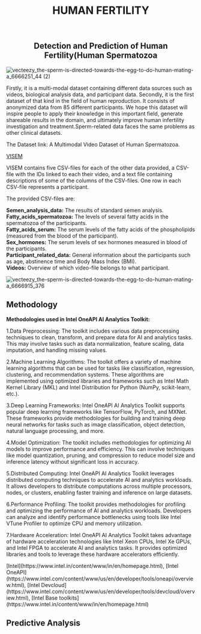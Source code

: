 <div align="center">
  <center><h1>HUMAN FERTILITY</h1></center>
</div>

<br/>
<div align="center">
  <centre><h2>Detection and Prediction of Human Fertility(Human Spermatozoa</h2></centre>

</div>

![vecteezy_the-sperm-is-directed-towards-the-egg-to-do-human-mating-a_6666251_44 (2)](https://github.com/CodeeDharani/Hack2skill-Intel-OneAPI-Hackathon-AI-Analytics-toolkits-Human-fertility/assets/110709707/9a321102-3897-420a-8ba1-f187bfbd5ad3)

<p>
  Firstly, it is a multi-modal dataset containing different data sources such as videos, biological analysis data, and participant data. Secondly, it is the first dataset of that kind in the field of human reproduction. It consists of anonymized data from 85 different participants. We hope this dataset will inspire people to apply their knowledge in this important field, generate shareable results in the domain, and ultimately improve human infertility investigation and treatment.Sperm-related data faces the same problems as other clinical datasets. 
  <br />
  </p>
  <p>
  The Dataset link: A Multimodal Video Dataset of Human Spermatozoa.
  </p>
  
  [VISEM](https://datasets.simula.no//visem/)
  
<p>
  VISEM contains five CSV-files for each of the other data provided, a CSV-file with the IDs linked to each their video, and a text file containing descriptions of some of the columns of the CSV-files. One row in each CSV-file represents a participant.

The provided CSV-files are:
  
**Semen_analysis_data:** The results of standard semen analysis.<br /> 
**Fatty_acids_spermatozoa:** The levels of several fatty acids in the spermatozoa of the participants.<br />
**Fatty_acids_serum:** The serum levels of the fatty acids of the phospholipids (measured from the blood of the participant).<br />
**Sex_hormones:** The serum levels of sex hormones measured in blood of the participants.<br />
**Participant_related_data:** General information about the participants such as age, abstinence time and Body Mass Index (BMI).<br />
**Videos:** Overview of which video-file belongs to what participant.
  
  
![vecteezy_the-sperm-is-directed-towards-the-egg-to-do-human-mating-a_6666915_376](https://github.com/CodeeDharani/Hack2skill-Intel-OneAPI-Hackathon-AI-Analytics-toolkits-Human-fertility/assets/110709707/4f60f911-abb4-4d5f-898f-94bc522c57d0)
  
<h2>Methodology</h2>

 **Methodologies used in Intel OneAPI AI Analytics Toolkit:**
<p>
1.Data Preprocessing: The toolkit includes various data preprocessing techniques to clean, transform, and prepare data for AI and analytics tasks. This may involve tasks such as data normalization, feature scaling, data imputation, and handling missing values.

2.Machine Learning Algorithms: The toolkit offers a variety of machine learning algorithms that can be used for tasks like classification, regression, clustering, and recommendation systems. These algorithms are implemented using optimized libraries and frameworks such as Intel Math Kernel Library (MKL) and Intel Distribution for Python (NumPy, scikit-learn, etc.).

3.Deep Learning Frameworks: Intel OneAPI AI Analytics Toolkit supports popular deep learning frameworks like TensorFlow, PyTorch, and MXNet. These frameworks provide methodologies for building and training deep neural networks for tasks such as image classification, object detection, natural language processing, and more.

4.Model Optimization: The toolkit includes methodologies for optimizing AI models to improve performance and efficiency. This can involve techniques like model quantization, pruning, and compression to reduce model size and inference latency without significant loss in accuracy.

5.Distributed Computing: Intel OneAPI AI Analytics Toolkit leverages distributed computing techniques to accelerate AI and analytics workloads. It allows developers to distribute computations across multiple processors, nodes, or clusters, enabling faster training and inference on large datasets.

6.Performance Profiling: The toolkit provides methodologies for profiling and optimizing the performance of AI and analytics workloads. Developers can analyze and identify performance bottlenecks using tools like Intel VTune Profiler to optimize CPU and memory utilization.

7.Hardware Acceleration: Intel OneAPI AI Analytics Toolkit takes advantage of hardware acceleration technologies like Intel Xeon CPUs, Intel Xe GPUs, and Intel FPGA to accelerate AI and analytics tasks. It provides optimized libraries and tools to leverage these hardware accelerators efficiently.
  
  </p>
  [Intel](https://www.intel.in/content/www/in/en/homepage.html), [Intel OneAPI](https://www.intel.com/content/www/us/en/developer/tools/oneapi/overview.html), [Intel Devcloud](https://www.intel.com/content/www/us/en/developer/tools/devcloud/overview.html), [Intel Base toolkits](https://www.intel.in/content/www/in/en/homepage.html)
  
  
  <h2>Predictive Analysis</h2>
  
